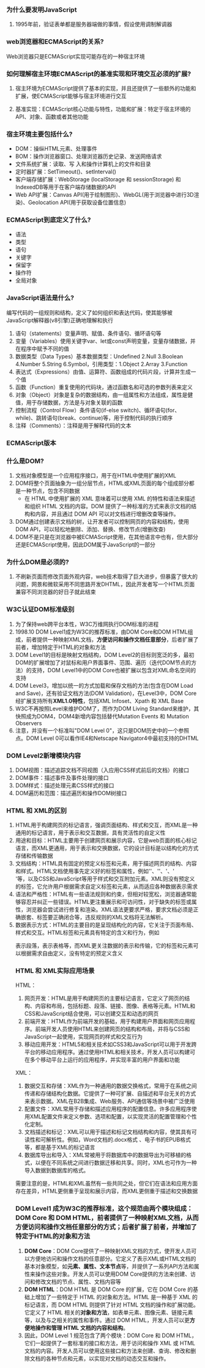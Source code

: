 ### 为什么要发明JavaScript
1. 1995年前，验证表单都是服务器端做的事情，假设使用调制解调器

### web浏览器和ECMAScript的关系?
Web浏览器只是ECMAScript实现可能存在的一种宿主环境

### 如何理解宿主环境ECMAScript的基准实现和环境交互必须的扩展?
1. 宿主环境为ECMAScript提供了基本的实现，并且还提供了一些额外的功能和扩展，使ECMAScript能够与宿主环境进行交互

2. 基准实现：ECMAScript核心功能与特性，功能和扩展：特定于宿主环境的API、对象、函数或者其他功能

### 宿主环境主要包括什么?
* DOM：操纵HTML元素、处理事件
* BOM：操作浏览器窗口、处理浏览器历史记录、发送网络请求
* 文件系统扩展：读取、写 入和操作计算机上的文件和目录
* 定时器扩展：SetTimeout()、setInterval()
* 客户端存储扩展：WebStorage (localStorage 和 sessionStorage) 和IndexedDB等用于在客户端存储数据的API
* Web API扩展：Canvas API(用于绘制图形)、WebGL(用于浏览器中进行3D渲染)、Geolocation API(用于获取设备位置信息)

### ECMAScript到底定义了什么?
* 语法
* 类型
* 语句
* 关键字
* 保留字
* 操作符
* 全局对象

### JavaScript语法是什么?
编写代码的一组规则和结构，定义了如何组织和表达代码，使其能够被JavaScript解释器(v8引擎)正确地理解和执行

1. 语句（statements）变量声明、赋值、条件语句、循环语句等
2. 变量（Variables）使用关键字var、let或const声明变量，变量存储数据，并在程序中赋予不同的值
3. 数据类型（Data Types）基本数据类型：Undefined 2.Null 3.Boolean 4.Number 5.String 6.Symbol，引用类型：1.Object 2.Array 3.Function
4. 表达式（Expressions）由值、运算符、函数组成的代码片段，计算并生成一个值
5. 函数（Function）重复使用的代码块，通过函数名和可选的参数列表来定义
6. 对象（Object）对象是复杂的数据结构，由一组属性和方法组成，属性是健值，用于存储数据，方法是与对象关联的函数
7. 控制流程（Control Flow）条件语句(if-else switch)、循环语句(for、while)、跳转语句(break、continue)等，用于控制代码的执行顺序
8. 注释（Comments）：注释是用于解释代码的文本

### ECMAScript版本 

### 什么是DOM?
1. 文档对象模型是一个应用程序接口，用于在HTML中使用扩展的XML
2. DOM将整个页面抽象为一组分层节点，HTML或XML页面的每个组成部分都是一种节点，包含不同数据
    * 在 HTML 中使用扩展的 XML 意味着可以使用 XML 的特性和语法来描述和组织 HTML 文档的内容。DOM 提供了一种标准的方式来表示文档的结构和内容，并且通过 DOM API 可以对文档进行增删改查等操作。
3. DOM通过创建表示文档的树，让开发者可以控制网页的内容和结构，使用DOM API，可以轻松地删除、添加、替换、修改节点(增删改查)
4. DOM不是只是在浏览器中被ECMAScript使用，在其他语言中也有，但大部分还是ECMAScript使用，因此DOM属于JavaScript的一部分


### 为什么DOM是必须的?
1. 不刷新页面而修改页面外观内容，web技术取得了巨大进步，但暴露了很大的问题，网景和微软采用不同思路开发DHTML，因此开发者写一个HTML页面兼容不同浏览器的好日子就此结束

### W3C认证DOM标准级别
1. 为了保持web跨平台本性，W3C万维网执行DOM标准的进程
2. 1998.10 DOM Level1成为W3C的推荐标准，由DOM Core和DOM HTML组成，前者提供一种映射XML文档，**方便访问和操作文档任意部分**，后者扩展了前者，增加特定于HTML的对象和方法
3. DOM Level1的目标是映射文档结构，DOM Level2的目标则宽泛的多，最初DOM的扩展增加了对鼠标和用户界面事件、范围、遍历（迭代DOM节点的方法）的支持，DOM Level1中的DOM Core也被扩展以包含对XML命名空间的支持
4. DOM Level3，增加以统一的方式加载和保存文档的方法(包含在DOM Load and Save)，还有验证文档方法(DOM Validation)，在Level3中，DOM Core经扩展支持所有**XML1.0特性**，包括XML Infoset、Xpath 和 XML Base
5. W3C不再按照Level来维护DOM了，而作为DOM Living Standard来维护，其快照成为DOM4，DOM4新增内容包括替代Mutation Events 和 Mutation Observers
6. 注意，并没有一个标准叫"DOM Level 0"，这只是DOM历史中的一个参照点。DOM Level 0可以看作IE4和Netscape Navigator4中最初支持的DHTML

### DOM Level2新增模块内容
1. DOM视图：描述追踪文档不同视图（入应用CSS样式前后的文档）的接口
2. DOM事件：描述事件及事件处理的接口
3. DOM样式：描述处理元素CSS样式的接口
4. DOM遍历和范围：描述遍历和操作DOM树接口

### HTML 和 XML的区别
1. HTML用于构建网页的标记语言，强调页面结构、样式和交互，而XML是一种通用的标记语言，用于表示和交互数据，具有灵活性的自定义性
2. 用途和目标：HTML主要用于创建网页和展示内容，它是web页面的核心标记语言，而XML更通用，用于表示和交换数据，它的设计目标是以结构化的方式存储和传输数据
3. 文档结构：HTML具有固定的预定义标签和元素，用于描述网页的结构、内容和样式。HTML文档使用事先定义好的标签和属性，例如'<html>'、'<head>'、<body>'、'<div>'等，以及CSS和JavaScript等用于样式和交互附加元素。XML则没有预定义的标签，它允许用户根据需求自定义标签和元素，从而适应各种数据表示需求
4. 语法和严格性：HTML有一些语法规则和约束，但相对较宽松，浏览器通常能够容忍并纠正一些错误。HTML更注重展示和可访问性，对于缺失的标签或属性，浏览器会尝试进行修复和渲染。XML语法更要求严格，要求文档必须是正确嵌套、标签要正确闭合等，违反规则的XML文档将无法解析。
5. 数据表示方式：HTML的主要目的是呈现结构化的内容，它关注于页面布局、样式和交互。HTML标签和元素具有特定的含义和行为，例如<p>表示段落，<table>表示表格等，而XML更关注数据的表示和传输，它的标签和元素可以根据需求自由定义，没有特定的预定义含义

### HTML 和 XML实际应用场景
HTML：
1. 网页开发：HTML是用于构建网页的主要标记语言，它定义了网页的结构、内容和布局，包括标题、段落、链接、图像、表格等元素。HTML和CSS和JavaScript结合使用，可以创建交互和动态的网页
2. 前端开发：HTML作为前端开发的基础，用于构建用户界面和网页应用程序。前端开发人员使用HTML来创建网页的结构和布局，并将与CSS和JavaScript一起使用，实现网页的样式和交互行为
3. 移动应用开发：HTML5和相关技术如CSS3和JavaScript可以用于开发跨平台的移动应用程序。通过使用HTML和相关技术，开发人员可以构建可在多个移动平台上运行的应用程序，并实现丰富的用户界面和功能

XML：
1. 数据交互和存储：XML作为一种通用的数据交换格式，常用于在系统之间传递和存储结构化数据。它提供了一种可扩展、自描述和平台无关的方式来表示数据。XML在B2B集成、Web服务、API通信等场景中被广泛使用
2. 配置文件：XML常用于存储和描述应用程序的配置信息。许多应用程序使用XML配置文件来定义参数、选项和配置，以实现灵活的配置管理和个性化定制。
3. 文档描述和标记：XML可以用于描述和标记文档结构和内容，使其具有可读性和可解析性。例如，Word文档的.docx格式 、电子书的EPUB格式等，都是基于XML的标记语言
4. 数据库导出和导入：XML常被用于将数据库中的数据导出为可移植的格式，以便在不同系统之间进行数据迁移和共享。同时，XML也可作为一种导入数据到数据库的格式。

需要注意的是，HTML和XML虽然有一些共同之处，但它们在语法和应用方面存在差异，HTML更侧重于呈现和展示内容，而XML更侧重于描述和交换数据


### DOM Level1 成为W3C的推荐标准，这个规范由两个模块组成：DOM Core 和 DOM HTML，前者提供了一种映射XML文档，从而方便访问和操作文档任意部分的方式；后者扩展了前者，并增加了特定于HTML的对象和方法 
1. **DOM Core**：DOM Core提供了一种映射XML文档的方式，使开发人员可以方便地访问和操作文档的任意部分。它定义了表示XML或HTML文档的基本对象模型，如**元素、属性、文本节点**等，并提供了一系列API方法和属性来操作这些对象。开发人员可以使用DOM Core提供的方法来创建、访问和修改文档的节点、属性、文档内容等
2. **DOM HTML**：DOM HTML 是 DOM Core 的扩展，它在 DOM Core 的基础上增加了一些特定于 HTML 的对象和方法。HTML 是一种基于 XML 的标记语言，而 DOM HTML 则提供了针对 HTML 文档的操作和扩展功能。它定义了 HTML 相关的**对象和方法**，如表单元素、图像元素、链接元素等，以及与之相关的属性和事件。通过 DOM HTML，开发人员可以更**方便地操作和管理 HTML 文档的内容和结构**。
3. 因此，DOM Level 1 规范包含了两个模块：DOM Core 和 DOM HTML，它们一起提供了一套标准的接口和方法，用于访问和操作 XML 或 HTML 文档的内容。开发人员可以使用这些接口和方法来创建、查询、修改和删除文档的各种节点和元素，以实现对文档的动态交互和操作。


